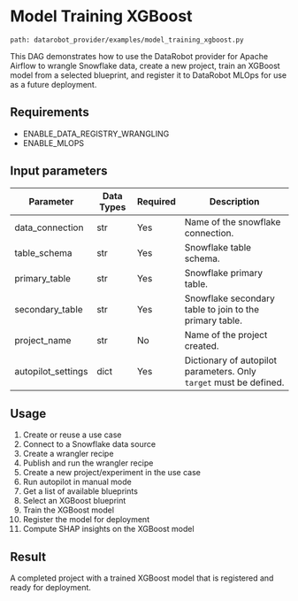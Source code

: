 # Model Training XGBoost
`path: datarobot_provider/examples/model_training_xgboost.py`

This DAG demonstrates how to use the DataRobot provider for Apache Airflow to wrangle Snowflake data, create a new project, train an XGBoost model from a selected blueprint, and register it to DataRobot MLOps for use as a future deployment.

## Requirements

* ENABLE_DATA_REGISTRY_WRANGLING
* ENABLE_MLOPS

## Input parameters

| Parameter | Data Types | Required | Description                                                        |
|-----------|------------|----------|--------------------------------------------------------------------|
| data_connection | str        | Yes      | Name of the snowflake connection.                                  |
| table_schema | str        | Yes      | Snowflake table schema.                                            |
| primary_table | str        | Yes      | Snowflake primary table.                                           |
| secondary_table | str        | Yes      | Snowflake secondary table to join to the primary table.            |
| project_name | str        | No       | Name of the project created.                                       |
| autopilot_settings | dict       | Yes      | Dictionary of autopilot parameters. Only `target` must be defined. |

## Usage

1. Create or reuse a use case
2. Connect to a Snowflake data source
3. Create a wrangler recipe
4. Publish and run the wrangler recipe
5. Create a new project/experiment in the use case
6. Run autopilot in manual mode
7. Get a list of available blueprints
8. Select an XGBoost blueprint
9. Train the XGBoost model
10. Register the model for deployment
11. Compute SHAP insights on the XGBoost model

## Result

A completed project with a trained XGBoost model that is registered and ready for deployment.
